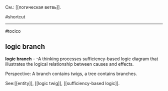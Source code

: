 См.: [[логическая ветвь]].

#shortcut




<hr/>

#tocico

## logic branch

<b>logic branch</b> - -A thinking processes sufficiency-based logic diagram that illustrates the logical relationship between causes and effects. 


Perspective: A branch contains twigs, a tree contains branches.  



See:[[entity]], [[logic twig]], [[sufficiency-based logic]].
